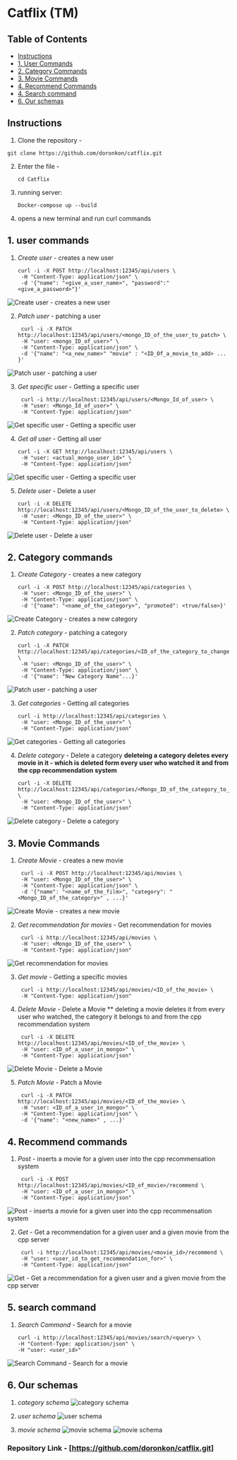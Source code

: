 # Catflix (TM)

## Table of Contents
- [Instructions](#instructions)
- [1. User Commands](#1-user-commands)
- [2. Category Commands](#2-category-commands)
- [3. Movie Commands](#3-movie-commands)
- [4. Recommend Commands](#4-recommend-commands)
- [4. Search command](#4-search-command)
- [6. Our schemas](#6-Our-schemas)

## Instructions

1. Clone the repository -
  ```
  git clone https://github.com/doronkon/catflix.git
  ```
2. Enter the file -
   ```
   cd Catflix
   ```
3. running server:
   ```
   Docker-compose up --build
   ```
4. opens a new terminal and run curl commands


## 1. user commands


1. *Create user* - creates a new user
   ```
   curl -i -X POST http://localhost:12345/api/users \
    -H "Content-Type: application/json" \
    -d '{"name": "<give_a_user_name>", "password":"<give_a_password>"}'
   ```
![*Create user* - creates a new user](./photos/create-user-new.jpeg)


2. *Patch user* - patching a user
   ```
    curl -i -X PATCH http://localhost:12345/api/users/<mongo_ID_of_the_user_to_patch> \
    -H "user: <mongo_ID_of_user>" \
    -H "Content-Type: application/json" \
    -d '{"name": "<a_new_name>" "movie" : "<ID_Of_a_movie_to_add> ... }'
   ```
![*Patch user* - patching a user](./photos/patch-user.png)


3. *Get specific user* - Getting a specific user
   ```
    curl -i http://localhost:12345/api/users/<Mongo_Id_of_user> \
    -H "user: <Mongo_Id_of_user>" \
    -H "Content-Type: application/json"
   ```
![*Get specific user* - Getting a specific user](./photos/get-specific-user.png)


4. *Get all user* - Getting all user
   ```
   curl -i -X GET http://localhost:12345/api/users \
    -H "user: <actual_mongo_user_id>" \
    -H "Content-Type: application/json"
   ```
![*Get specific user* - Getting a specific user](./photos/get-user.png)


5. *Delete user* - Delete a user
   ```
   curl -i -X DELETE http://localhost:12345/api/users/<Mongo_ID_of_the_user_to_delete> \
    -H "user: <Mongo_ID_of_the_user>" \
    -H "Content-Type: application/json"
   ```
![*Delete user* - Delete a user](./photos/delete-user.png)


## 2. Category commands


1. *Create Category* - creates a new category
   ```
   curl -i -X POST http://localhost:12345/api/categories \
    -H "user: <Mongo_ID_of_the_user>" \
    -H "Content-Type: application/json" \
    -d '{"name": "<name_of_the_category>", "promoted": <true/false>}'
   ```
![*Create Category* - creates a new category ](./photos/create-category.png)


2. *Patch category* - patching a category
   ```
   curl -i -X PATCH http://localhost:12345/api/categories/<ID_of_the_category_to_change> \
    -H "user: <Mongo_ID_of_the_user>" \
    -H "Content-Type: application/json" \
    -d '{"name": "New Category Name"...}'
   ```
![*Patch user* - patching a user](./photos/patch-category.png)


3. *Get categories* - Getting all categories
   ```
   curl -i http://localhost:12345/api/categories \
    -H "user: <Mongo_ID_of_the_user>" \
    -H "Content-Type: application/json"
   ```
![*Get categories* - Getting all categories](./photos/get-category.png)


4. *Delete category* - Delete a category
   **deleteing a category deletes every movie in it - which is deleted form every user who watched it and from the cpp recommendation system**
   ```
   curl -i -X DELETE http://localhost:12345/api/categories/<Mongo_ID_of_the_category_to_delete> \
    -H "user: <Mongo_ID_of_the_user>" \
    -H "Content-Type: application/json"
   ```
![*Delete category* - Delete a category](./photos/delete-category.png)


## 3. Movie Commands


1. *Create Movie* - creates a new movie
   ```
    curl -i -X POST http://localhost:12345/api/movies \    
    -H "user: <Mongo_ID_of_the_user>" \
    -H "Content-Type: application/json" \
    -d '{"name": "<name_of_the_film>", "category": "<Mongo_ID_of_the_category>" , ...}'
   ```
![*Create Movie* - creates a new movie ](./photos/create-movie.png)


2. *Get recommendation for movies* - Get recommendation for movies
   ```
    curl -i http://localhost:12345/api/movies \    
    -H "user: <Mongo_ID_of_the_user>" \
    -H "Content-Type: application/json"
   ```
![Get recommendation for movies](./photos/get-movie.png)


3. *Get movie* - Getting a specific movies
   ```
    curl -i http://localhost:12345/api/movies/<ID_of_the_movie> \    
    -H "Content-Type: application/json"
   ```

4. *Delete Movie* - Delete a Movie
   ** deleting a movie deletes it from every user who watched, the category it belongs to and from the cpp recommendation system
   ```
    curl -i -X DELETE http://localhost:12345/api/movies/<ID_of_the_movie> \
    -H "user: <ID_of_a_user_in_mongo>" \
    -H "Content-Type: application/json"
   ```
![*Delete Movie* - Delete a Movie](./photos/delete-movie.png)


5. *Patch Movie* - Patch a Movie
   ```
    curl -i -X PATCH http://localhost:12345/api/movies/<ID_of_the_movie> \
    -H "user: <ID_of_a_user_in_mongo>" \
    -H "Content-Type: application/json" \
    -d '{"name": "<new_name>" , ...}'
   ```
   

## 4. Recommend commands


1. *Post* - inserts a movie for a given user into the cpp recommensation system
   ```
    curl -i -X POST http://localhost:12345/api/movies/<ID_of_movie>/recommend \
    -H "user: <ID_of_a_user_in_mongo>" \
    -H "Content-Type: application/json"

   ```
   
![*Post* - inserts a movie for a given user into the cpp recommensation system](./photos/recommend-post.png)


2. *Get* - Get a recommendation for a given user and a given movie from the cpp server
   ```
    curl -i http://localhost:12345/api/movies/<movie_id>/recommend \
    -H "user: <user_id_to_get_recommendation_for>" \
    -H "Content-Type: application/json"
   ```
   
![*Get* - Get a recommendation for a given user and a given movie from the cpp server](./photos/get-recommendation.png)


## 5. search command

1. *Search Command* - Search for a movie
   ```
   curl -i http://localhost:12345/api/movies/search/<query> \
   -H "Content-Type: application/json" \
   -H "user: <user_id>" 
   ```
![*Search Command* - Search for a movie](./photos/search.jpeg)

## 6. Our schemas
1. *category schema*
![*category schema*](./photos/category-schema.png)

2. *user schema*
![*user schema*](./photos/user-schema.png)

3. *movie schema*
![*movie schema*](./photos/movie-schema.png)
![*movie schema*](./photos/movie-schema2.png)
   
### Repository Link - [https://github.com/doronkon/catflix.git]
